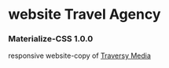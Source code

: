 # website Travel Agency
### Materialize-CSS 1.0.0 

responsive website-copy 
of [Traversy Media](https://youtu.be/MaP3vO-vEsg)

